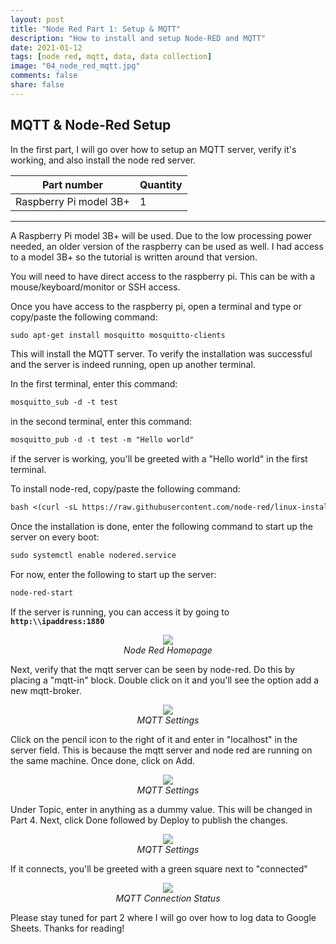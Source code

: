 ```yaml
---
layout: post
title: "Node Red Part 1: Setup & MQTT"
description: "How to install and setup Node-RED and MQTT"
date: 2021-01-12
tags: [node red, mqtt, data, data collection]
image: "04_node_red_mqtt.jpg"
comments: false
share: false
---
```


## MQTT & Node-Red Setup

In the first part, I will go over how to setup an MQTT server, verify it's working, and also install the node red server.

| Part number         | Quantity  |
| ------------- |---------------|
| Raspberry Pi model 3B+         | 1            |

***

A Raspberry Pi model 3B+ will be used. Due to the low processing power needed, an older version of the raspberry can be used as well. I had access to a model 3B+ so the tutorial is written around that version.

You will need to have direct access to the raspberry pi. This can be with a mouse/keyboard/monitor or SSH access.

Once you have access to the raspberry pi, open a terminal and type or copy/paste the following command:

``` txt
sudo apt-get install mosquitto mosquitto-clients
```

This will install the MQTT server. To verify the installation was successful and the server is indeed running, open up another terminal.

In the first terminal, enter this command:

``` txt
mosquitto_sub -d -t test
```

in the second terminal, enter this command:

``` txt
mosquitto_pub -d -t test -m "Hello world"
```

if the server is working, you'll be greeted with a "Hello world" in the first terminal.

To install node-red, copy/paste the following command:
 
``` txt
bash <(curl -sL https://raw.githubusercontent.com/node-red/linux-installers/master/deb/update-nodejs-and-nodered)
```

Once the installation is done, enter the following command to start up the server on every boot:

``` txt
sudo systemctl enable nodered.service
```

For now, enter the following to start up the server:
``` txt
node-red-start
```

If the server is running, you can access it by going to **`http:\\ipaddress:1880`**
<p align="center">
  <img src="{{ "/images/05_node_red_pt1/nodered_1.webp" | prepend: site.baseurl }}"  />
  <br>
  <em>Node Red Homepage</em>
</p>
Next, verify that the mqtt server can be seen by node-red. Do this by placing a "mqtt-in" block. Double click on it and you'll see the option add a new mqtt-broker.
<p align="center">
  <img src="{{ "/images/05_node_red_pt1/nodered_2.webp" | prepend: site.baseurl }}"  />
  <br>
  <em>MQTT Settings</em>
</p>
Click on the pencil icon to the right of it and enter in "localhost" in the server field. This is because the mqtt server and node red are running on the same machine. Once done, click on Add.
<p align="center">
  <img src="{{ "/images/05_node_red_pt1/nodered_3.webp" | prepend: site.baseurl }}"  />
  <br>
  <em>MQTT Settings</em>
</p>
Under Topic, enter in anything as a dummy value. This will be changed in Part 4. Next, click Done followed by Deploy to publish the changes.
<p align="center">
  <img src="{{ "/images/05_node_red_pt1/nodered_4.webp" | prepend: site.baseurl }}"  />
  <br>
  <em>MQTT Settings</em>
</p>
If it connects, you'll be greeted with a green square next to "connected"
<p align="center">
  <img src="{{ "/images/05_node_red_pt1/nodered_5.webp" | prepend: site.baseurl }}"  />
  <br>
  <em>MQTT Connection Status</em>
</p>

Please stay tuned for part 2 where I will go over how to log data to Google Sheets. Thanks for reading!